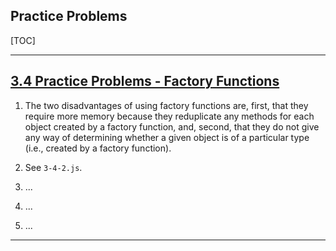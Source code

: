 ## Practice Problems

[TOC]

---

## [3.4 Practice Problems - Factory Functions](https://launchschool.com/lessons/e3c64e3f/assignments/bf77a962)

1. The two disadvantages of using factory functions are, first, that they require more memory because they reduplicate any methods for each object created by a factory function, and, second, that they do not give any way of determining whether a given object is of a particular type (i.e., created by a factory function).

2. See `3-4-2.js`.

3. ...

4. ...

5. ...

---

